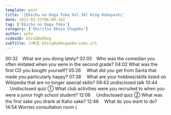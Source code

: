 ```yaml
---
template: post
title: '[Ebichu no Doga Toka Vol.38] King Kobayashi'
date: 2021-02-21T06:00:16Z
tag: ['Ebichu no Doga Toka']
category: ['Shiritsu Ebisu Chugaku']
author: auto 
videoID: b3viQ0U69xg
subTitle: 小林王-b3viq0u69xgwebm-subs.srt
---
```

00:32　What are you doing lately?
02:05　Who was the comedian you often imitated when you were in the second grade?
04:02 What was the first CD you bought yourself?
05:26 　What did you get from Santa that made you particularly happy?
07:38 　What are your hobbies/skills listed on Wikipedia that are no longer special skills?
09:43 undisclosed talk
10:44 　Undisclosed quiz ① What club activities were you recruited to when you were a junior high school student?
12:06 　Undisclosed quiz ② What was the first sake you drank at Kaho sake?
12:48 　What do you want to do?
14:54 Worries consultation room (
